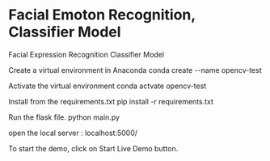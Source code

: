 # Facial Emoton Recognition, Classifier Model
Facial Expression Recognition Classifier Model

Create a virtual environment in Anaconda
  conda create --name opencv-test

Activate the virtual environment
  conda actvate opencv-test
  
Install from the requirements.txt 
  pip install -r requirements.txt
  
Run the flask file.
  python main.py
 
open the local server : localhost:5000/

To start the demo, click on Start Live Demo button.



